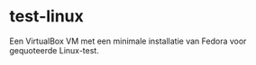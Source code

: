 # test-linux

Een VirtualBox VM met een minimale installatie van Fedora voor gequoteerde Linux-test.
